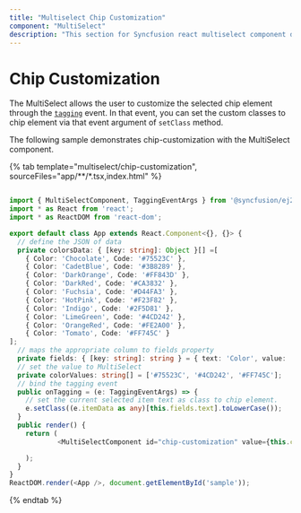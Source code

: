 ```yaml
---
title: "Multiselect Chip Customization"
component: "MultiSelect"
description: "This section for Syncfusion react multiselect component demonstrates on how to customize the selected chip element when select."
---
```


# Chip Customization

The MultiSelect allows the user to customize the selected chip element through the [`tagging`](../api/multi-select/#tagging)
event. In that event, you can set the custom classes to chip element via that event argument of `setClass` method.

The following sample demonstrates chip-customization with the MultiSelect component.

{% tab template="multiselect/chip-customization", sourceFiles="app/**/*.tsx,index.html" %}

```typescript

import { MultiSelectComponent, TaggingEventArgs } from '@syncfusion/ej2-react-dropdowns';
import * as React from 'react';
import * as ReactDOM from 'react-dom';

export default class App extends React.Component<{}, {}> {
  // define the JSON of data
  private colorsData: { [key: string]: Object }[] =[
    { Color: 'Chocolate', Code: '#75523C' },
    { Color: 'CadetBlue', Code: '#3B8289' },
    { Color: 'DarkOrange', Code: '#FF843D' },
    { Color: 'DarkRed', Code: '#CA3832' },
    { Color: 'Fuchsia', Code: '#D44FA3' },
    { Color: 'HotPink', Code: '#F23F82' },
    { Color: 'Indigo', Code: '#2F5D81' },
    { Color: 'LimeGreen', Code: '#4CD242' },
    { Color: 'OrangeRed', Code: '#FE2A00' },
    { Color: 'Tomato', Code: '#FF745C' }
];
  // maps the appropriate column to fields property
  private fields: { [key: string]: string } = { text: 'Color', value: 'Code' };
  // set the value to MultiSelect
  private colorValues: string[] = ['#75523C', '#4CD242', '#FF745C'];
  // bind the tagging event
  public onTagging = (e: TaggingEventArgs) => {
    // set the current selected item text as class to chip element.
    e.setClass((e.itemData as any)[this.fields.text].toLowerCase());
  }
  public render() {
    return (
            <MultiSelectComponent id="chip-customization" value={this.colorValues} dataSource={this.colorsData} fields={this.fields} mode="Box" placeholder="Favorite Colors" tagging={this.onTagging = this.onTagging.bind(this)} />

    );
  }
}
ReactDOM.render(<App />, document.getElementById('sample'));

```

{% endtab %}